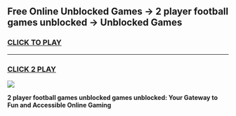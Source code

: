 
## Free Online Unblocked Games → 2 player football games unblocked → Unblocked Games
<h3>
<a href="https://premium.freeplayer.one?title=2_player_football_games_unblocked&ref=21F">CLICK TO PLAY</a></h3>
<hr>

<h3>
<a href="https://premium.freeplayer.one?title=2_player_football_games_unblocked&ref=21F">CLICK 2 PLAY</a>
  
</h3>

<a href="https://premium.freeplayer.one?title=2_player_football_games_unblocked&ref=21F/"><img src="https://clearcache.store/games.png"></a>


**2 player football games unblocked games unblocked: Your Gateway to Fun and Accessible Online Gaming**
